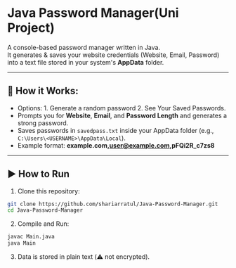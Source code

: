 # Java Password Manager(Uni Project)

A console-based password manager written in Java.  
It generates & saves your website credentials (Website, Email, Password) into a text file stored in your system's **AppData** folder.

---

## 🚀 How it Works:
- Options: 1. Generate a random password 2. See Your Saved Passwords.
- Prompts you for **Website**, **Email**, and **Password Length** and generates a strong password.
- Saves passwords in `savedpass.txt` inside your AppData folder (e.g., `C:\Users\<USERNAME>\AppData\Local`).
- Example format: **example.com,user@example.com,pFQi2R_c7zs8**

---

## ▶️ How to Run
1. Clone this repository:
 ```bash
 git clone https://github.com/shariarratul/Java-Password-Manager.git
 cd Java-Password-Manager
```

2. Compile and Run:
```bash
javac Main.java
java Main
```
3. Data is stored in plain text (⚠️ not encrypted).

